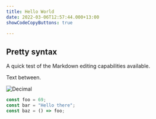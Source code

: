 ```yaml
---
title: Hello World
date: 2022-03-06T12:57:44.000+13:00
showCodeCopyButtons: true

---
```

## Pretty syntax

A quick test of the Markdown editing capabilities available.

Text between.

![Decimal](https://cyberwizard.netlify.app/uploads/decimal.png#center)

```javascript
const foo = 69;
const bar = "Hello there";
const baz = () => foo;
```